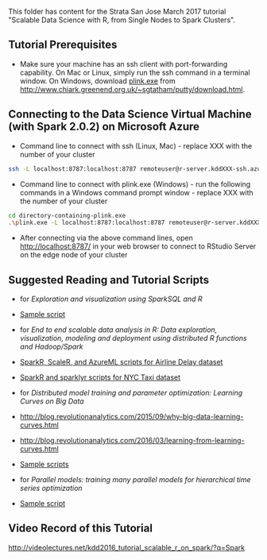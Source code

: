 This folder has content for the Strata San Jose March 2017 tutorial "Scalable Data Science with R, from Single Nodes to Spark Clusters".

## Tutorial Prerequisites
* Make sure your machine has an ssh client with port-forwarding capability. On Mac or Linux, simply run the ssh command in a terminal window.
On Windows, download [plink.exe](https://the.earth.li/~sgtatham/putty/latest/x86/plink.exe)
from http://www.chiark.greenend.org.uk/~sgtatham/putty/download.html.

## Connecting to the Data Science Virtual Machine (with Spark 2.0.2) on Microsoft Azure
* Command line to connect with ssh (Linux, Mac) - replace XXX with the number of your cluster
```bash
ssh -L localhost:8787:localhost:8787 remoteuser@r-server.kddXXX-ssh.azurehdinsight.net
```
* Command line to connect with plink.exe (Windows) - run the following commands in a Windows command prompt window - replace XXX with the number of your cluster
```bash
cd directory-containing-plink.exe
.\plink.exe -L localhost:8787:localhost:8787 remoteuser@r-server.kddXXX-ssh.azurehdinsight.net
```
* After connecting via the above command lines, open [http://localhost:8787/](http://localhost:8787/) in your web browser to connect to RStudio Server on the edge node of your cluster

## Suggested Reading and Tutorial Scripts
* for _Exploration and visualization using SparkSQL and R_
 * [Sample script](https://github.com/Azure/Azure-MachineLearning-DataScience/blob/master/Misc/KDDCup2016/Code/SparkSQL/SparkSQL.R)
* for _End to end scalable data analysis in R: Data exploration, visualization, modeling and deployment using distributed R functions and Hadoop/Spark_
 * [SparkR, ScaleR, and AzureML scripts for Airline Delay dataset](https://github.com/Azure/Azure-MachineLearning-DataScience/tree/master/Misc/KDDCup2016/Code/MRS)
 * [SparkR and sparklyr scripts for NYC Taxi dataset](https://github.com/Azure/Azure-MachineLearning-DataScience/tree/master/Misc/KDDCup2016/Code/SparkR)

* for _Distributed model training and parameter optimization: Learning Curves on Big Data_
 * http://blog.revolutionanalytics.com/2015/09/why-big-data-learning-curves.html
 * http://blog.revolutionanalytics.com/2016/03/learning-from-learning-curves.html
 * [Sample scripts](https://github.com/Azure/Azure-MachineLearning-DataScience/tree/master/Misc/KDDCup2016/Code/learning_curves)

* for _Parallel models: training many parallel models for hierarchical time series optimization_
 * [Sample script](https://github.com/Azure/Azure-MachineLearning-DataScience/tree/master/Misc/KDDCup2016/Code/UseCaseHTS)

## Video Record of this Tutorial
http://videolectures.net/kdd2016_tutorial_scalable_r_on_spark/?q=Spark
